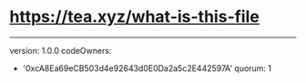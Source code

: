 # https://tea.xyz/what-is-this-file
---
version: 1.0.0
codeOwners:
  - '0xcA8Ea69eCB503d4e92643d0E0Da2a5c2E442597A'
quorum: 1
